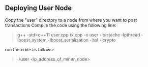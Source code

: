 ## Deploying User Node
Copy the "user" directory to a node from where you want to post transactions
Compile the code using the following line:
> g++ -std=c++11 user.cpp tx.cpp -o user -lpistache -lpthread -lboost_system -lboost_serialization -lssl -lcrypto

run the code as follows:
> ./user <ip_address_of_miner_node>

